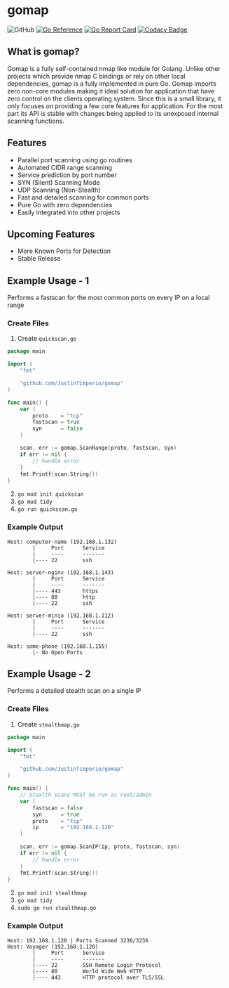 # gomap

![GitHub](https://img.shields.io/github/license/JustinTimperio/gomap)
[![Go Reference](https://pkg.go.dev/badge/github.com/JustinTimperio/gomap.svg)](https://pkg.go.dev/github.com/JustinTimperio/gomap)
[![Go Report Card](https://goreportcard.com/badge/github.com/JustinTimperio/gomap)](https://goreportcard.com/report/github.com/JustinTimperio/gomap)
[![Codacy Badge](https://app.codacy.com/project/badge/Grade/47e878568ce04a819e82af10d3734062)](https://www.codacy.com/gh/JustinTimperio/gomap/dashboard?utm_source=github.com&amp;utm_medium=referral&amp;utm_content=JustinTimperio/gomap&amp;utm_campaign=Badge_Grade)

## What is gomap?
Gomap is a fully self-contained nmap like module for Golang. Unlike other projects which provide nmap C bindings or rely on other local dependencies, gomap is a fully implemented in pure Go. Gomap imports zero non-core modules making it ideal solution for application that have zero control on the clients operating system. Since this is a small library, it only focuses on providing a few core features for application. For the most part its API is stable with changes being applied to its unexposed internal scanning functions.


## Features
  - Parallel port scanning using go routines
  - Automated CIDR range scanning
  - Service prediction by port number
  - SYN (Silent) Scanning Mode
  - UDP Scanning (Non-Stealth)
  - Fast and detailed scanning for common ports
  - Pure Go with zero dependencies
  - Easily integrated into other projects

## Upcoming Features
  - More Known Ports for Detection
  - Stable Release

## Example Usage - 1
Performs a fastscan for the most common ports on every IP on a local range
### Create Files
 1. Create `quickscan.go`
```go
package main

import (
	"fmt"

	"github.com/JustinTimperio/gomap"
)

func main() {
	var (
		proto    = "tcp"
		fastscan = true
		syn      = false
	)

	scan, err := gomap.ScanRange(proto, fastscan, syn)
	if err != nil {
		// handle error
	}
	fmt.Printf(scan.String())
}
```
 2. `go mod init quickscan`
 3. `go mod tidy`
 4. `go run quickscan.go`

### Example Output

```
Host: computer-name (192.168.1.132)
        |     Port      Service
        |     ----      -------
        |---- 22        ssh
 
Host: server-nginx (192.168.1.143)
        |     Port      Service
        |     ----      -------
        |---- 443       https
        |---- 80        http
        |---- 22        ssh
 
Host: server-minio (192.168.1.112)
        |     Port      Service
        |     ----      -------
        |---- 22        ssh

Host: some-phone (192.168.1.155)
        |- No Open Ports
```

## Example Usage - 2
Performs a detailed stealth scan on a single IP

### Create Files
 1. Create `stealthmap.go`
```go
package main

import (
	"fmt"

	"github.com/JustinTimperio/gomap"
)

func main() {
	// Stealth scans MUST be run as root/admin
	var (
		fastscan = false
		syn      = true
		proto    = "tcp"
		ip       = "192.168.1.120"
	)

	scan, err := gomap.ScanIP(ip, proto, fastscan, syn)
	if err != nil {
		// handle error
	}
	fmt.Printf(scan.String())
}
```
 2. `go mod init stealthmap`
 3. `go mod tidy`
 4. `sudo go run stealthmap.go`

### Example Output

```
Host: 192.168.1.120 | Ports Scanned 3236/3236
Host: Voyager (192.168.1.120)
        |     Port      Service
        |     ----      -------
        |---- 22        SSH Remote Login Protocol
        |---- 80        World Wide Web HTTP
        |---- 443       HTTP protocol over TLS/SSL
```
